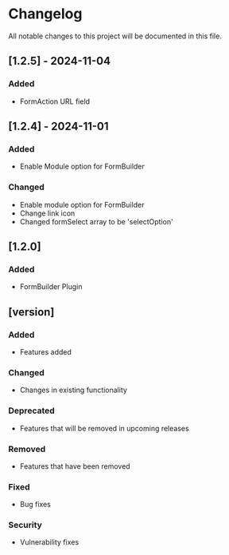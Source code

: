 # Changelog

All notable changes to this project will be documented in this file.

## [1.2.5] - 2024-11-04
### Added
- FormAction URL field

## [1.2.4] - 2024-11-01
### Added
- Enable Module option for FormBuilder
### Changed
- Enable module option for FormBuilder
- Change link icon
- Changed formSelect array to be 'selectOption'


## [1.2.0]
### Added
- FormBuilder Plugin



## [version]
### Added
- Features added
### Changed
- Changes in existing functionality
### Deprecated
- Features that will be removed in upcoming releases
### Removed
- Features that have been removed
### Fixed
- Bug fixes
### Security
- Vulnerability fixes